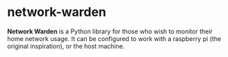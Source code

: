 # network-warden
**Network Warden** is a Python library for those who wish to monitor their 
home network usage. It can be configured to work with a raspberry pi (the
original inspiration), or the host machine.
